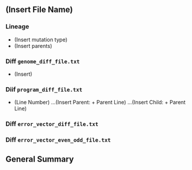 ## (Insert File Name)
### Lineage
- (Insert mutation type)
- (Insert parents)
### Diff `genome_diff_file.txt`
- (Insert)
### Diif `program_diff_file.txt`
- (Line Number)
...(Insert Parent: + Parent Line)
...(Insert Child: + Parent Line)
### Diff `error_vector_diff_file.txt`
### Diff `error_vector_even_odd_file.txt`

## General Summary

